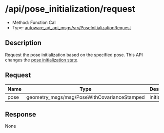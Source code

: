 # /api/pose_initialization/request

- Method: Function Call
- Type: [autoware_ad_api_msgs/srv/PoseInitializationRequest](../types/autoware_ad_api_msgs/srv/pose_initialization_request.md)

## Description

Request the pose initialization based on the specified pose. This API changes the [pose initialization state](../features/pose-initialization-state.md).

## Request

| Name | Type                                        | Description  |
| ---- | ------------------------------------------- | ------------ |
| pose | geometry_msgs/msg/PoseWithCovarianceStamped | initial pose |

## Response

None
